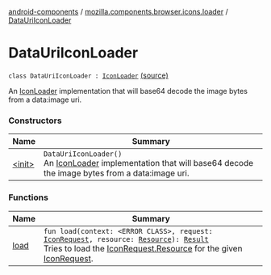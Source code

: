 [android-components](../../index.md) / [mozilla.components.browser.icons.loader](../index.md) / [DataUriIconLoader](./index.md)

# DataUriIconLoader

`class DataUriIconLoader : `[`IconLoader`](../-icon-loader/index.md) [(source)](https://github.com/mozilla-mobile/android-components/blob/master/components/browser/icons/src/main/java/mozilla/components/browser/icons/loader/DataUriIconLoader.kt#L15)

An [IconLoader](../-icon-loader/index.md) implementation that will base64 decode the image bytes from a data:image uri.

### Constructors

| Name | Summary |
|---|---|
| [&lt;init&gt;](-init-.md) | `DataUriIconLoader()`<br>An [IconLoader](../-icon-loader/index.md) implementation that will base64 decode the image bytes from a data:image uri. |

### Functions

| Name | Summary |
|---|---|
| [load](load.md) | `fun load(context: <ERROR CLASS>, request: `[`IconRequest`](../../mozilla.components.browser.icons/-icon-request/index.md)`, resource: `[`Resource`](../../mozilla.components.browser.icons/-icon-request/-resource/index.md)`): `[`Result`](../-icon-loader/-result/index.md)<br>Tries to load the [IconRequest.Resource](../../mozilla.components.browser.icons/-icon-request/-resource/index.md) for the given [IconRequest](../../mozilla.components.browser.icons/-icon-request/index.md). |
